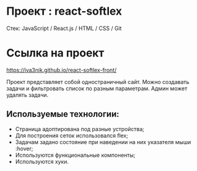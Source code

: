 # Проект : react-softlex

Cтек: JavaScript / React.js / HTML / CSS / Git

# Ссылка на проект

https://iva3nik.github.io/react-softlex-front/

Проект представляет собой одностраничный сайт. Можно создавать задачи и фильтровать список по разным параметрам. Админ может удалять задачи.

## **Используемые технологии:**

- Страница адоптирована под разные устройства;
- Для построения сеток использовался flex;
- Задачам задано состояние при наведении на них указателя мыши :hover;
- Используются функциональные компоненты;
- Используются хуки.
